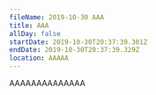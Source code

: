 ```yaml
---
fileName: 2019-10-30 AAA
title: AAA
allDay: false
startDate: 2019-10-30T20:37:39.301Z
endDate: 2019-10-30T20:37:39.329Z
location: AAAAA
---
```

AAAAAAAAAAAAAA

